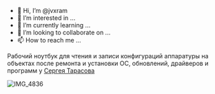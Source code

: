 - 👋 Hi, I’m @jvxram
- 👀 I’m interested in ...
- 🌱 I’m currently learning ...
- 💞️ I’m looking to collaborate on ...
- 📫 How to reach me ...

<!---
jvxram/jvxram is a ✨ special ✨ repository because its `README.md` (this file) appears on your GitHub profile.
You can click the Preview link to take a look at your changes.
--->

Рабочий ноутбук для чтения и записи конфигураций аппаратуры на объектах после ремонта и установки ОС, обновлений, драйверов и программ у [Сергея Тарасова]( https://github.com/tsv19su254052)

![IMG_4836](https://user-images.githubusercontent.com/104857185/200120664-2d5dd03a-26a4-498f-b384-b4e9fac3ea9e.JPG)
